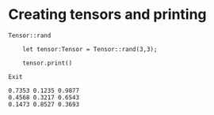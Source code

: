 # Creating tensors and printing

`Tensor::rand`
```
    let tensor:Tensor = Tensor::rand(3,3);

    tensor.print()

```
`Exit`
```
0.7353 0.1235 0.9877
0.4568 0.3217 0.6543
0.1473 0.8527 0.3693
```